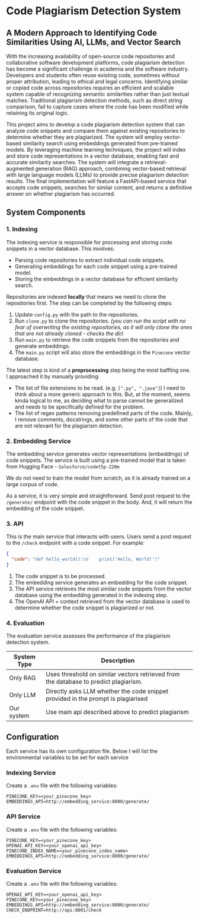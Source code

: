 # Code Plagiarism Detection System

## A Modern Approach to Identifying Code Similarities Using AI, LLMs, and Vector Search

With the increasing availability of open-source code repositories and
collaborative software development platforms, code plagiarism detection
has become a significant challenge in academia and the software industry.
Developers and students often reuse existing code, sometimes without
proper attribution, leading to ethical and legal concerns. Identifying similar
or copied code across repositories requires an efficient and scalable system
capable of recognizing semantic similarities rather than just textual matches.
Traditional plagiarism detection methods, such as direct string comparison,
fail to capture cases where the code has been modified while retaining its
original logic.

This project aims to develop a code plagiarism detection system that can
analyze code snippets and compare them against existing repositories to
determine whether they are plagiarized. The system will employ
vector-based similarity search using embeddings generated from
pre-trained models. By leveraging machine learning techniques, the project
will index and store code representations in a vector database, enabling fast
and accurate similarity searches. The system will integrate a
retrieval-augmented generation (RAG) approach, combining vector-based
retrieval with large language models (LLMs) to provide precise plagiarism
detection results. The final implementation will feature a FastAPI-based
service that accepts code snippets, searches for similar content, and returns
a definitive answer on whether plagiarism has occurred.

## System Components

### 1. Indexing

The indexing service is responsible for processing and storing code snippets in a vector database. This involves:
- Parsing code repositories to extract individual code snippets.
- Generating embeddings for each code snippet using a pre-trained model.
- Storing the embeddings in a vector database for efficient similarity search.

Repositories are indexed **locally** that means we need to clone the repositories first.
The step can be completed by the following steps:
1. Update `config.py` with the path to the repositories.
2. Run `clone.py` to clone the repositories. *(you can run the script with no fear
  of overwriting the existing repositories, as it will only clone the ones that are not
  already cloned - checks the dir)*
3. Run `main.py` to retrieve the code snippets from the repositories and generate embeddings.
4. The `main.py` script will also store the embeddings in the `Pinecone` vector database.

The latest step is kind of a **preprocessing** step being the most baffling one. 
I approached it by manually providing:
- The list of file extensions to be read. (e.g. `[".py", ".java"]`) I need to think
  about a more generic approach to this. But, at the moment, seems kinda logical to me, as deciding what to parse cannot be generalized and needs to be specifically defined for the problem.
- The list of regex patterns removing predefined parts of the code. Mainly, I remove comments, docstrings, and
  some other parts of the code that are not relevant for the plagiarism detection.

### 2. Embedding Service

The embedding service generates vector representations (embeddings) of code snippets.
The service is built using a pre-trained model that is taken from Hugging Face - `Salesforce/codet5p-220m`

We do not need to train the model from scratch, as it is already trained on a large corpus of code.

As a service, it is very simple and straightforward.
Send post request to the `/generate/` endpoint with the code snippet in the body.
And, it will return the embedding of the code snippet.

### 3. API

This is the main service that interacts with users. Users send a post request
to the `/check` endpoint with a code snippet. For example:
```json
{
  "code": "def hello_world():\n    print('Hello, World!')"
}
```
1. The code snippet is to be processed.
2. The embedding service generates an embedding for the code snippet.
3. The API service retrieves the most similar code snippets from the vector database
   using the embedding generated in the indexing step.
4. The OpenAI API + context retrieved from the vector database is used to determine
   whether the code snippet is plagiarized or not.

### 4. Evaluation

The evaluation service assesses the performance of the plagiarism detection system.

| System Type | Description                                                                          |
|-------------|--------------------------------------------------------------------------------------|
| Only RAG    | Uses threshold on similar vectors retrieved from the database to predict plagiarism. |
| Only LLM    | Directly asks LLM whether the code snippet provided in the prompt is plagiarised     |
| Our system  | Use main api described above to predict plagiarism                                   |

## Configuration

Each service has its own configuration file. 
Below I will list the environmental variables to be set for each service

### Indexing Service

Create a `.env` file with the following variables:
```
PINECONE_KEY=<your_pinecone_key>
EMBEDDINGS_API=http://embedding_service:8000/generate/
```

### API Service

Create a `.env` file with the following variables:
```
PINECONE_KEY=<your_pinecone_key>
OPENAI_API_KEY=<your_openai_api_key>
PINECONE_INDEX_NAME=<your_pinecone_index_name>
EMBEDDINGS_API=http://embedding_service:8000/generate/
```

### Evaluation Service
Create a `.env` file with the following variables:
```
OPENAI_API_KEY=<your_openai_api_key>
PINECONE_KEY=<your_pinecone_key>
EMBEDDINGS_API=http://embedding_service:8000/generate/
CHECK_ENDPOINT=http://api:8001/check
```